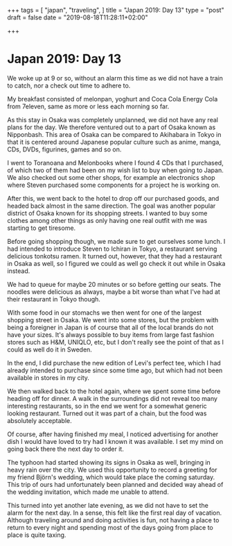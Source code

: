 +++
tags = [
  "japan",
  "traveling",
]
title = "Japan 2019: Day 13"
type = "post"
draft = false
date = "2019-08-18T11:28:11+02:00"

+++

# Japan 2019: Day 13

We woke up at 9 or so, without an alarm this time as we did not have a train to catch, nor a check out time to adhere to.

My breakfast consisted of melonpan, yoghurt and Coca Cola Energy Cola from 7eleven, same as more or less each morning so far.

As this stay in Osaka was completely unplanned, we did not have any real plans for the day. We therefore ventured out to a part of Osaka known as Nipponbash. This area of Osaka can be compared to Akihabara in Tokyo in that it is centered around Japanese popular culture such as anime, manga, CDs, DVDs, figurines, games and so on.

I went to Toranoana and Melonbooks where I found 4 CDs that I purchased, of which two of them had been on my wish list to buy when going to Japan. We also checked out some other shops, for example an electronics shop where Steven purchased some components for a project he is working on.

After this, we went back to the hotel to drop off our purchased goods, and headed back almost in the same direction. The goal was another popular district of Osaka known for its shopping streets. I wanted to buy some clothes among other things as only having one real outfit with me was starting to get tiresome.

Before going shopping though, we made sure to get ourselves some lunch. I had intended to introduce Steven to Ichiran in Tokyo, a restaurant serving delicious tonkotsu ramen. It turned out, however, that they had a restaurant in Osaka as well, so I figured we could as well go check it out while in Osaka instead.

We had to queue for maybe 20 minutes or so before getting our seats. The noodles were delicious as always, maybe a bit worse than what I've had at their restaurant in Tokyo though.

With some food in our stomachs we then went for one of the largest shopping street in Osaka. We went into some stores, but the problem with being a foreigner in Japan is of course that all of the local brands do not have your sizes. It's always possible to buy items from large fast fashion stores such as H&M, UNIQLO, etc, but I don't really see the point of that as I could as well do it in Sweden.

In the end, I did purchase the new edition of Levi's perfect tee, which I had already intended to purchase since some time ago, but which had not been available in stores in my city.

We then walked back to the hotel again, where we spent some time before heading off for dinner. A walk in the surroundings did not reveal too many interesting restaurants, so in the end we went for a somewhat generic looking restaurant. Turned out it was part of a chain, but the food was absolutely acceptable.

Of course, after having finished my meal, I noticed advertising for another dish I would have loved to try had I known it was available. I set my mind on going back there the next day to order it.

The typhoon had started showing its signs in Osaka as well, bringing in heavy rain over the city. We used this opportunity to record a greeting for my friend Björn's wedding, which would take place the coming saturday. This trip of ours had unfortunately been planned and decided way ahead of the wedding invitation, which made me unable to attend.

This turned into yet another late evening, as we did not have to set the alarm for the next day. In a sense, this felt like the first real day of vacation. Although traveling around and doing activities is fun, not having a place to return to every night and spending most of the days going from place to place is quite taxing.
